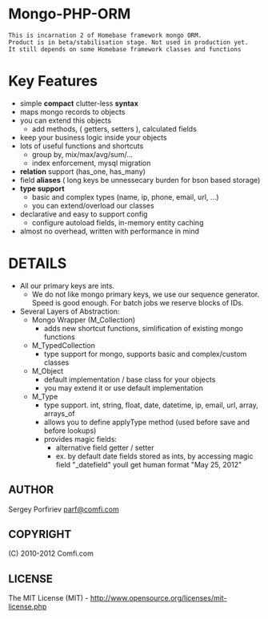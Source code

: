 Mongo-PHP-ORM
=============

    This is incarnation 2 of Homebase framework mongo ORM.
    Product is in beta/stabilisation stage. Not used in production yet.
    It still depends on some Homebase framework classes and functions

# Key Features
* simple **compact** clutter-less **syntax**
* maps mongo records to objects
* you can extend this objects
  * add methods, ( getters, setters ), calculated fields
* keep your business logic inside your objects
* lots of useful functions and shortcuts
  * group by, mix/max/avg/sum/...
  * index enforcement, mysql migration
* **relation** support (has_one, has_many)
* field **aliases** ( long keys be unnessecary burden for bson based storage)
* **type support** 
  * basic and complex types (name, ip, phone, email, url, ...)
  * you can extend/overload our classes
* declarative and easy to support config
  * configure autoload fields, in-memory entity caching
* almost no overhead, written with performance in mind

# DETAILS
* All our primary keys are ints. 
  * We do not like mongo primary keys, we use our sequence generator. Speed is good enough. For batch jobs we reserve blocks of IDs.
* Several Layers of Abstraction:
  * Mongo Wrapper (M_Collection)
    * adds new shortcut functions, simlification of existing mongo functions
  * M_TypedCollection
    * type support for mongo, supports basic and complex/custom classes
  * M_Object
    * default implementation / base class for your objects
    * you may extend it or use default implementation
  * M_Type
    * type support. int, string, float, date, datetime, ip, email, url, array, arrays_of
    * allows you to define applyType method (used before save and before lookups)
    * provides magic fields:
       * alternative field getter / setter
       * ex. by default date fields stored as ints, by accessing magic field "_datefield" youll get human format "May 25, 2012"

AUTHOR
------
  Sergey Porfiriev <parf@comfi.com>

COPYRIGHT
---------
  (C) 2010-2012 Comfi.com

LICENSE
-------
  The MIT License (MIT) - http://www.opensource.org/licenses/mit-license.php
